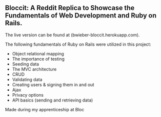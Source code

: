 ## Bloccit: A Reddit Replica to Showcase the Fundamentals of Web Development and Ruby on Rails.

The live version can be found at (bwieber-bloccit.herokuapp.com).

The following fundamentals of Ruby on Rails were utilized in this project:

- Object relational mapping
- The importance of testing
- Seeding data
- The MVC architecture
- CRUD
- Validating data
- Creating users & signing them in and out
- Ajax
- Privacy options
- API basics (sending and retrieving data)

Made during my apprenticeship at Bloc
